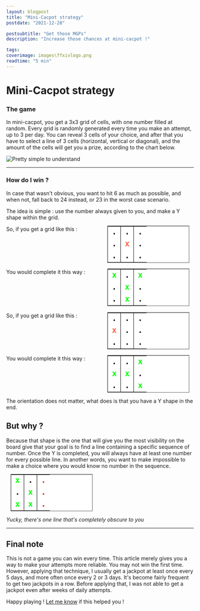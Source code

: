 ```yaml
---
layout: blogpost
title: "Mini-Cacpot strategy"
postdate: "2021-12-28"

postsubtitle: "Get those MGPs"
description: "Increase those chances at mini-cacpot !"

tags:
coverimage: images\ffxivlogo.png
readtime: "5 min"
---
```


# Mini-Cacpot strategy

### The game

In mini-cacpot, you get a 3x3 grid of cells, with one number filled at random. Every grid is randomly generated every
time you make an attempt, up to 3 per day.
You can reveal 3 cells of your choice, and after that you have to select a line of 3 cells (horizontal, vertical or
diagonal), and the amount of the
cells will get you a prize, according to the chart below.

![Pretty simple to understand](\images\mini_cacpot_chart.png)

---

### How do I win ?

In case that wasn't obvious, you want to hit 6 as much as possible, and when not, fall back to 24 instead, or 23 in the
worst case scenario.

The idea is simple : use the number always given to you, and make a Y shape within the grid.


<div class="grid-container">
    So, if you get a grid like this :
    <table>
        <tr>
            <td>.</td>
            <td>.</td>
            <td>.</td>
        </tr>
        <tr>
            <td>.</td>
            <td style="color:Tomato;">x</td>
            <td>.</td>
        </tr>
        <tr>
            <td>.</td>
            <td>.</td>
            <td>.</td>
        </tr>
    </table>
    You would complete it this way :
    <table>
        <tr>
            <td style="color:lime;">x</td>
            <td>.</td>
            <td style="color:lime;">x</td>
        </tr>
        <tr>
            <td>.</td>
            <td style="color:lime;">x</td>
            <td>.</td>
        </tr>
        <tr>
            <td>.</td>
            <td style="color:lime;">x</td>
            <td>.</td>
        </tr>
    </table>
</div>
<br>

<div class="grid-container">
    So, if you get a grid like this :
    <table>
        <tr>
            <td>.</td>
            <td>.</td>
            <td>.</td>
        </tr>
        <tr>
            <td style="color:Tomato;">x</td>
            <td>.</td>
            <td>.</td>
        </tr>
        <tr>
            <td>.</td>
            <td>.</td>
            <td>.</td>
        </tr>
    </table>
    You would complete it this way :
    <table>
        <tr>
            <td>.</td>
            <td>.</td>
            <td style="color:lime;">x</td>
        </tr>
        <tr>
            <td style="color:lime;">x</td>
            <td style="color:lime;">x</td>
            <td>.</td>
        </tr>
        <tr>
            <td>.</td>
            <td>.</td>
            <td style="color:lime;">x</td>
        </tr>
    </table>
</div>


The orientation does not matter, what does is that you have a Y shape in the end.

## But why ?

Because that shape is the one that will give you the most visibility on the board give that your goal is to find a line
containing a specific sequence of number. Once the Y is completed, you will always have at least one number for every
possible line. In another words, you want to make impossible to make a choice where you would know no number in the
sequence.
<div class="grid-container">

<table>
    <tr>
        <td style="color:lime;">x</td>
        <td>.</td>
        <td style="color:red;">.</td>
    </tr>
    <tr>
        <td>.</td>
        <td style="color:lime;">x</td>
        <td style="color:red;">.</td>
    </tr>
    <tr>
        <td style="color:lime;">x</td>
        <td style="color:lime;">x</td>
        <td style="color:red;">.</td>
    </tr>
</table>
</div>

_Yucky, there's one line that's completely obscure to you_

---

## Final note

This is not a game you can win every time. This article merely gives you a way to make your attempts more reliable. You
may not win the first time. However, applying that technique, I usually get a jackpot at least once every 5 days, and
more often once every 2 or 3 days. It's become fairly frequent to get two jackpots in a row. Before applying that, I was
not able to get a jackpot even after weeks of daily attempts.

Happy playing ! [Let me know](/aboutme.html) if this helped you !

<style>
    .grid-container {
        display: grid;
        grid-template-columns: repeat(auto-fill, minmax(200px, 1fr));
        gap: 1rem;
    }


    table {
        border-collapse: collapse;

        border-spacing: 10px;
        border: 1px inset black;
        margin: auto;
        width: 90%;
        font-size: 1.5em;
        font-family: monospace;
        font-weight: bold;
        color: black;
        background-color: white;
        text-align: center;

    }

    table td {
        border-left: 1px solid #000;
        border-right: 1px solid #000;
        width: 33.33%;
        position: relative;
    }

    table td:first-child {
        border-left: none;
    }

    table td:last-child {
        border-right: none;
    }
</style>